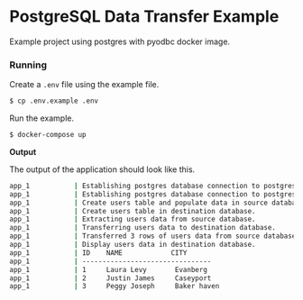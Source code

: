 # PostgreSQL Data Transfer Example

Example project using postgres with pyodbc docker image.

### Running

Create a `.env` file using the example file.

```bash
$ cp .env.example .env
```

Run the example.

```bash
$ docker-compose up
```

**Output**

The output of the application should look like this.

```bash
app_1           | Establishing postgres database connection to postgres-db1.
app_1           | Establishing postgres database connection to postgres-db2.
app_1           | Create users table and populate data in source database.
app_1           | Create users table in destination database.
app_1           | Extracting users data from source database.
app_1           | Transferring users data to destination database.
app_1           | Transferred 3 rows of users data from source database to destination database.
app_1           | Display users data in destination database.
app_1           | ID    NAME            CITY
app_1           | --------------------------------
app_1           | 1     Laura Levy       Evanberg
app_1           | 2     Justin James     Caseyport
app_1           | 3     Peggy Joseph     Baker haven
```
